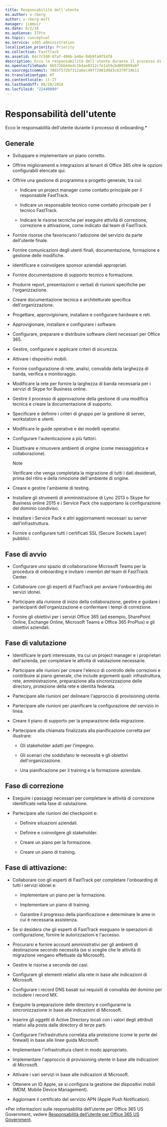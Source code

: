 ```yaml
---
title: Responsabilità dell'utente
ms.author: v-rberg
author: v-rberg-msft
manager: jimmuir
ms.date: 8/2/18
ms.audience: ITPro
ms.topic: conceptual
ms.service: o365-administration
localization_priority: Priority
ms.collection: FastTrack
ms.assetid: 64c7c548-87af-496b-b48e-04b9fa9f54f8
description: Ecco le responsabilità dell'utente durante il processo di onboarding.
ms.openlocfilehash: 6b572bb44edc1b4ae8312cfe1a59cbd005899a8f
ms.sourcegitcommit: 7865f572bf312a6ec49f72981d983c6370f34b11
ms.translationtype: HT
ms.contentlocale: it-IT
ms.lasthandoff: 08/10/2018
ms.locfileid: "22449099"
---
```

# <a name="your-responsibilities"></a>Responsabilità dell'utente

Ecco le responsabilità dell'utente durante il processo di onboarding.\*
  
## <a name="general"></a>Generale

- Sviluppare e implementare un piano corretto.
    
- Offrire miglioramenti e integrazioni al tenant di Office 365 oltre le opzioni configurabili elencate qui. 
    
- Offrire una gestione di programma e progetto generale, tra cui: 
    
  - Indicare un project manager come contatto principale per il responsabile FastTrack.
    
  - Indicare un responsabile tecnico come contatto principale per il tecnico FastTrack.
    
  - Indicare le risorse tecniche per eseguire attività di correzione, correzione e attivazione, come indicato dal team di FastTrack. 
    
- Fornire risorse che favoriscano l'adozione del servizio da parte dell'utente finale.
    
- Fornire comunicazioni degli utenti finali, documentazione, formazione e gestione delle modifiche.
    
- Identificare e coinvolgere sponsor aziendali appropriati. 
    
- Fornire documentazione di supporto tecnico e formazione. 
    
- Produrre report, presentazioni o verbali di riunioni specifiche per l'organizzazione. 
    
- Creare documentazione tecnica e architetturale specifica dell'organizzazione. 
    
- Progettare, approvigionare, installare e configurare hardware e reti. 
    
- Approvigionare, installare e configurare i software. 
    
- Configurare, preparare e distribuire software client necessari per Office 365.
    
- Gestire, configurare e applicare criteri di sicurezza.
    
- Attivare i dispositivi mobili.
    
- Fornire configurazione di rete, analisi, convalida della larghezza di banda, verifica e monitoraggio. 
    
- Modificare la rete per fornire la larghezza di banda necessaria per i servizi di Skype for Business online.
    
- Gestire il processo di approvazione della gestione di una modifica tecnica e creare la documentazione di supporto.
    
- Specificare e definire i criteri di gruppo per la gestione di server, workstation e utenti.
    
- Modificare le guide operative e dei modelli operativi.
    
- Configurare l'autenticazione a più fattori.
    
- Disattivare e rimuovere ambienti di origine (come messaggistica e collaborazione). 
    
    > [!NOTE]
    > Verificare che venga completata la migrazione di tutti i dati desiderati, prima del ritiro e della rimozione dell'ambiente di origine. 
  
- Creare e gestire l'ambiente di testing.
    
- Installare gli strumenti di amministrazione di Lync 2013 o Skype for Business online 2015 e i Service Pack che supportano la configurazione del dominio condiviso.
    
- Installare i Service Pack e altri aggiornamenti necessari su server dell'infrastruttura. 
    
- Fornire e configurare tutti i certificati SSL (Secure Sockets Layer) pubblici. 
    
## <a name="initiate-phase"></a>Fase di avvio

- Configurare uno spazio di collaborazione Microsoft Teams per la procedura di onboarding e invitare i membri del team di FastTrack Center.
    
- Collaborare con gli esperti di FastTrack per avviare l'onboarding dei servizi idonei.  
    
- Participare alla riunione di inizio della collaborazione, gestire e guidare i partecipanti dell'organizzazione e confermare i tempi di correzione.
    
- Fornire gli obiettivi per i servizi Office 365 (ad esempio, SharePoint Online, Exchange Online, Microsoft Teams e Office 365 ProPlus) e gli obiettivi aziendali.
    
## <a name="assess-phase"></a>Fase di valutazione

- Identificare le parti interessate, tra cui un project manager e i proprietari dell'azienda, per completare le attività di valutazione necessarie. 
    
- Participare alle riunioni per creare l'elenco di controllo delle correzioni e contribuire al piano generale, che include argomenti quali: infrastruttura, rete, amministrazione, preparazione alla sincronizzazione delle directory, protezione della rete e identità federata. 
    
- Partecipare alle riunioni per delineare l'approccio di provisioning utente. 
    
- Partecipare alle riunioni per pianificare la configurazione del servizio in linea. 
    
- Creare il piano di supporto per la preparazione della migrazione. 
    
- Partecipare alla chiamata finalizzata alla pianificazione corretta per illustrare:
    
  - Gli stakeholder adatti per l'impegno.
    
  - Gli scenari che soddisfano le necessità e gli obiettivi dell'organizzazione.
    
  - Una pianificazione per il training e la formazione aziendale.
    
## <a name="remediate-phase"></a>Fase di correzione

- Eseguire i passaggi necessari per completare le attività di correzione identificate nella fase di valutazione. 
    
- Partecipare alle riunioni del checkpoint e: 
    
  - Definire situazioni aziendali.
    
  - Definire e coinvolgere gli stakeholder.
    
  - Creare un piano per la formazione.
    
  - Creare un piano di training.
    
## <a name="enable-phase"></a>Fase di attivazione:

- Collaborare con gli esperti di FastTrack per completare l'onboarding di tutti i servizi idonei e:
    
  - Implementare un piano per la formazione.
    
  - Implementare un piano di training.
    
  - Garantire il progresso della pianificazione e determinare le aree in cui è necessaria assistenza.
    
- Se si desidera che gli esperti di FastTrack eseguano le operazioni di configurazione, fornire le autorizzazioni e l'accesso.
    
- Procurarsi e fornire account amministrativi per gli ambienti di destinazione secondo necessità (se si sceglie che le attività di migrazione vengano effettuate da Microsoft).
    
- Gestire le risorse a seconda dei casi. 
    
- Configurare gli elementi relativi alla rete in base alle indicazioni di Microsoft.
    
- Configurare i record DNS basati sui requisiti di convalida del dominio per includere i record MX.
    
- Eseguire la preparazione delle directory e configurarne la sincronizzazione in base alle indicazioni di Microsoft.
    
- Inserire gli oggetti di Active Directory locali con i valori degli attributi relativi alla posta dalle directory di terze parti.
    
- Configurare l'infrastruttura correlata alla protezione (come le porte del firewall) in base alle linee guida Microsoft.
    
- Implementare l'infrastruttura client in modo appropriato.
    
- Implementare l'approccio di provisioning utente in base alle indicazioni di Microsoft.
    
- Attivare i vari servizi in base alle indicazioni di Microsoft.
    
- Ottenere un ID Apple, se si configura la gestione dei dispositivi mobili (MDM, Mobile Device Management).
    
- Aggiornare il certificato del servizio APN (Apple Push Notification).
    
\*Per informazioni sulle responsabilità dell’utente per Office 365 US Government, vedere [Responsabilità dell’utente per Office 365 US Government](US-Gov-appendix-your-responsibilities.md).
  

